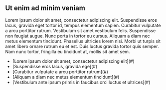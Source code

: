 ## Ut enim ad minim veniam

Lorem ipsum dolor sit amet, consectetur adipiscing elit. Suspendisse eros lacus, gravida eget tortor id, tempus elementum sapien. Curabitur vulputate a arcu porttitor rutrum. Vestibulum sit amet vestibulum felis. Suspendisse non feugiat augue. Nunc porta in tortor eu cursus. Aliquam a diam nec metus elementum tincidunt. Phasellus ultricies lorem nisi. Morbi ut turpis sit amet libero ornare rutrum eu et est. Duis luctus gravida tortor quis semper. Nam nunc tortor, fringilla eu tincidunt at, mollis sit amet sem.

<ul class="list twocol bluelinks icon-css-arrows">
<li>[Lorem ipsum dolor sit amet, consectetur adipiscing elit](#)</li>
<li>[Suspendisse eros lacus, gravida ege](#)</li>
<li>[Curabitur vulputate a arcu porttitor rutrum](#)</li>
<li>[Aliquam a diam nec metus elementum tincidunt](#)</li>
<li>[Vestibulum ante ipsum primis in faucibus orci luctus et ultrices](#)</li>
</ul>